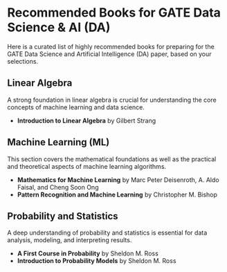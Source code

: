 # Recommended Books for GATE Data Science & AI (DA)

Here is a curated list of highly recommended books for preparing for the GATE Data Science and Artificial Intelligence (DA) paper, based on your selections.

## Linear Algebra

A strong foundation in linear algebra is crucial for understanding the core concepts of machine learning and data science.

- **Introduction to Linear Algebra** by Gilbert Strang

## Machine Learning (ML)

This section covers the mathematical foundations as well as the practical and theoretical aspects of machine learning algorithms.

- **Mathematics for Machine Learning** by Marc Peter Deisenroth, A. Aldo Faisal, and Cheng Soon Ong
- **Pattern Recognition and Machine Learning** by Christopher M. Bishop

## Probability and Statistics

A deep understanding of probability and statistics is essential for data analysis, modeling, and interpreting results.

- **A First Course in Probability** by Sheldon M. Ross
- **Introduction to Probability Models** by Sheldon M. Ross
